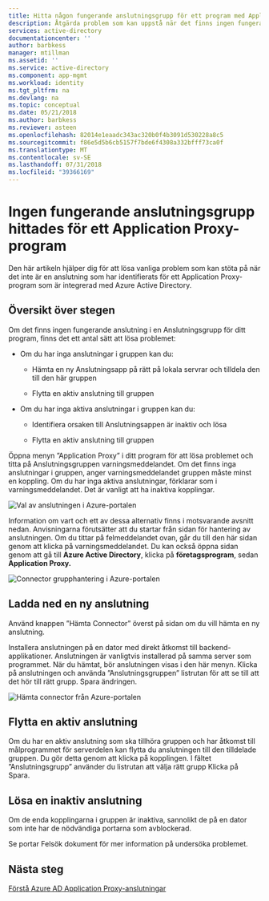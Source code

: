 ```yaml
---
title: Hitta någon fungerande anslutningsgrupp för ett program med Application Proxy | Microsoft Docs
description: Åtgärda problem som kan uppstå när det finns ingen fungerande anslutning i en Anslutningsgrupp för ditt program med Azure AD-programproxyn
services: active-directory
documentationcenter: ''
author: barbkess
manager: mtillman
ms.assetid: ''
ms.service: active-directory
ms.component: app-mgmt
ms.workload: identity
ms.tgt_pltfrm: na
ms.devlang: na
ms.topic: conceptual
ms.date: 05/21/2018
ms.author: barbkess
ms.reviewer: asteen
ms.openlocfilehash: 82014e1eaadc343ac320b0f4b3091d530228a8c5
ms.sourcegitcommit: f86e5d5b6cb5157f7bde6f4308a332bfff73ca0f
ms.translationtype: MT
ms.contentlocale: sv-SE
ms.lasthandoff: 07/31/2018
ms.locfileid: "39366169"
---
```

# <a name="no-working-connector-group-found-for-an-application-proxy-application"></a>Ingen fungerande anslutningsgrupp hittades för ett Application Proxy-program

Den här artikeln hjälper dig för att lösa vanliga problem som kan stöta på när det inte är en anslutning som har identifierats för ett Application Proxy-program som är integrerad med Azure Active Directory.

## <a name="overview-of-steps"></a>Översikt över stegen
Om det finns ingen fungerande anslutning i en Anslutningsgrupp för ditt program, finns det ett antal sätt att lösa problemet:

-   Om du har inga anslutningar i gruppen kan du:

    -   Hämta en ny Anslutningsapp på rätt på lokala servrar och tilldela den till den här gruppen

    -   Flytta en aktiv anslutning till gruppen

-   Om du har inga aktiva anslutningar i gruppen kan du:

    -   Identifiera orsaken till Anslutningsappen är inaktiv och lösa

    -   Flytta en aktiv anslutning till gruppen

Öppna menyn ”Application Proxy” i ditt program för att lösa problemet och titta på Anslutningsgruppen varningsmeddelandet. Om det finns inga anslutningar i gruppen, anger varningsmeddelandet gruppen måste minst en koppling. Om du har inga aktiva anslutningar, förklarar som i varningsmeddelandet. Det är vanligt att ha inaktiva kopplingar. 

   ![Val av anslutningen i Azure-portalen](./media/application-proxy-connectivity-no-working-connector/no-active-connector.png)

Information om vart och ett av dessa alternativ finns i motsvarande avsnitt nedan. Anvisningarna förutsätter att du startar från sidan för hantering av anslutningen. Om du tittar på felmeddelandet ovan, går du till den här sidan genom att klicka på varningsmeddelandet. Du kan också öppna sidan genom att gå till **Azure Active Directory**, klicka på **företagsprogram**, sedan **Application Proxy.**

   ![Connector grupphantering i Azure-portalen](./media/application-proxy-connectivity-no-working-connector/app-proxy.png)

## <a name="download-a-new-connector"></a>Ladda ned en ny anslutning

Använd knappen ”Hämta Connector” överst på sidan om du vill hämta en ny anslutning.

Installera anslutningen på en dator med direkt åtkomst till backend-applikationer. Anslutningen är vanligtvis installerad på samma server som programmet. När du hämtat, bör anslutningen visas i den här menyn. Klicka på anslutningen och använda ”Anslutningsgruppen” listrutan för att se till att det hör till rätt grupp. Spara ändringen.

   ![Hämta connector från Azure-portalen](./media/application-proxy-connectivity-no-working-connector/download-connector.png)
   
## <a name="move-an-active-connector"></a>Flytta en aktiv anslutning

Om du har en aktiv anslutning som ska tillhöra gruppen och har åtkomst till målprogrammet för serverdelen kan flytta du anslutningen till den tilldelade gruppen. Du gör detta genom att klicka på kopplingen. I fältet ”Anslutningsgrupp” använder du listrutan att välja rätt grupp Klicka på Spara.

## <a name="resolve-an-inactive-connector"></a>Lösa en inaktiv anslutning

Om de enda kopplingarna i gruppen är inaktiva, sannolikt de på en dator som inte har de nödvändiga portarna som avblockerad.

Se portar Felsök dokument för mer information på undersöka problemet.

## <a name="next-steps"></a>Nästa steg
[Förstå Azure AD Application Proxy-anslutningar](manage-apps/application-proxy-connectors.md)


